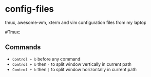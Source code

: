 # config-files
tmux, awesome-wm, xterm and vim configuration files from my laptop


#Tmux:

Commands
--------

* `Control + b` before any command
* `Control + b` then `-` to split window vertically in current path
* `Control + b` then `|` to split window horizontally in current path
